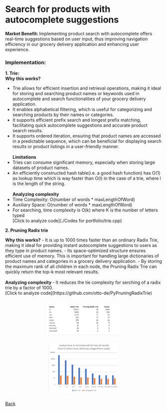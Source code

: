 # Search for products with autocomplete suggestions 
<b> Market Benefit:  </b>
Implementing product search with autocomplete offers real-time suggestions based on user input, thus improving navigation efficiency in our grocery delivery application and enhancing user experience.<br>
### Implementation:
<b> 1. Trie: </b><br>
<b>Why this works?  </b>
 - Trie allows for efficient insertion and retrieval operations, making it ideal for storing and searching product names or keywords used in autocomplete and search functionalities of your grocery delivery application.
 - It enables alphabetical filtering, which is useful for categorizing and searching products by their names or categories.
 - It supports efficient prefix search and longest prefix matching, facilitating quick autocomplete suggestions and accurate product search results.
 - It supports ordered iteration, ensuring that product names are accessed in a predictable sequence, which can be beneficial for displaying search results or product listings in a user-friendly manner.<br><br>
<b>Limitations  </b>
 - Tries can consume significant memory, especially when storing large datasets of product names.
 - An efficiently constructed hash table(i.e. a good hash function) has O(1) as lookup time which is way faster than O(l) in the case of a trie, where l is the length of the string. <br><br>
<b>Analyzing complexity </b>
 - Time Complexity: O(number of words * maxLengthOfWord)
 - Auxiliary Space: O(number of words * maxLengthOfWord)
 - For searching, time complexity is O(k) where K is the number of letters typed <br>
 [Click to analyze code](./Codes for portfolio/trie.cpp)
  
<b> 2. Pruning Radix trie </b><br>
<p>
 <b>Why this works?</b>
 - It is up to 1000 times faster than an ordinary Radix Trie, making it ideal for providing instant autocomplete suggestions to users as they type in product names.
 - Its space-optimized structure ensures efficient use of memory. This is important for handling large dictionaries of product names and categories in a grocery delivery application.
 - By storing the maximum rank of all children in each node, the Pruning Radix Trie can quickly return the top-k most relevant results. <br><br>
<b>Analyzing complexity </b>
 - It reduces the tie complexity for serching of a radix trie by a factor of 1000. <br>
[Click to analyze code](https://github.com/otto-de/PyPruningRadixTrie)
</p>

<p align="center">
  <img src="images/trie-pruning.png" alt="Image 1" width="47%" style="display: inline-block; margin: 10px;">
  <img src="images/trie-pruning1.png" alt="Image 2" width="45%" style="display: inline-block; margin: 10px;">
</p>




  









[Back](README.md#applying-dsa-to-achieve-key-functionalities)

